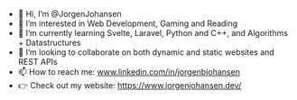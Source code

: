 - 👋 Hi, I’m @JorgenJohansen
- 👀 I’m interested in Web Development, Gaming and Reading
- 🌱 I’m currently learning Svelte, Laravel, Python and C++, and Algorithms + Datastructures
- 💞️ I’m looking to collaborate on both dynamic and static websites and REST APIs
- 📫 How to reach me: www.linkedin.com/in/jorgenbjohansen
- 👉 Check out my website: https://www.jorgenjohansen.dev/
<!---
JorgenJohansen/JorgenJohansen is a ✨ special ✨ repository because its `README.md` (this file) appears on your GitHub profile.
You can click the Preview link to take a look at your changes.
--->
